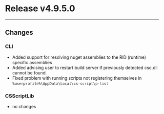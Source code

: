 # Release v4.9.5.0

---

## Changes

### CLI

- Added support for resolving nuget assemblies to the RID (runtime) specific assemblies
- Added advising user to restart build server if previously detected csc.dll cannot be found.
- Fixed problem with running scripts not registering themselves in `%userprofile%\AppData\Local\cs-script\p-list`


### CSScriptLib

- no changes

